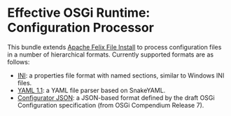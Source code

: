 Effective OSGi Runtime: Configuration Processor
===============================================

This bundle extends [Apache Felix File Install][1] to process configuration
files in a number of hierarchical formats. Currently supported formats are as
follows:

* [INI](README_INI.md): a properties file format with named sections, similar to
  Windows INI files.
* [YAML 1.1](README_YAML.md): a YAML file parser based on SnakeYAML.
* [Configurator JSON](README_JSON.md): a JSON-based format defined by the draft
  OSGi Configuration specification (from OSGi Compendium Release 7).

[1]: https://felix.apache.org/documentation/subprojects/apache-felix-file-install.html
     "Apache Felix File Install"
